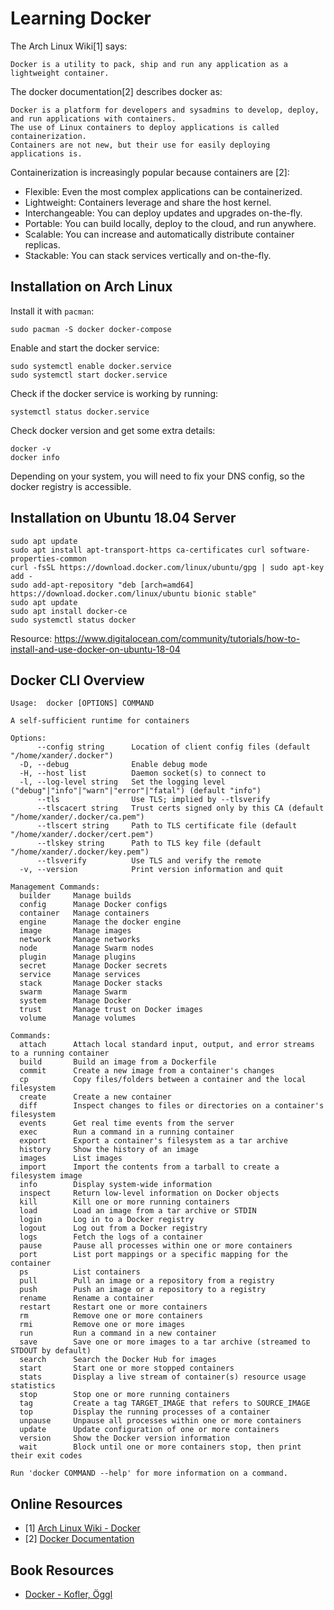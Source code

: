 # Learning Docker

The Arch Linux Wiki[1] says:
```
Docker is a utility to pack, ship and run any application as a lightweight container.
```

The docker documentation[2] describes docker as:

```
Docker is a platform for developers and sysadmins to develop, deploy, and run applications with containers. 
The use of Linux containers to deploy applications is called containerization. 
Containers are not new, but their use for easily deploying applications is.
```

Containerization is increasingly popular because containers are [2]:

 * Flexible: Even the most complex applications can be containerized.
 * Lightweight: Containers leverage and share the host kernel.
 * Interchangeable: You can deploy updates and upgrades on-the-fly.
 * Portable: You can build locally, deploy to the cloud, and run anywhere.
 * Scalable: You can increase and automatically distribute container replicas.
 * Stackable: You can stack services vertically and on-the-fly.

## Installation on Arch Linux

Install it with `pacman`:

```
sudo pacman -S docker docker-compose
```

Enable and start the docker service:

```
sudo systemctl enable docker.service
sudo systemctl start docker.service
```

Check if the docker service is working by running:

```
systemctl status docker.service
```

Check docker version and get some extra details:

```
docker -v
docker info
```

Depending on your system, you will need to fix your DNS config,
so the docker registry is accessible.


## Installation on Ubuntu 18.04 Server

```
sudo apt update
sudo apt install apt-transport-https ca-certificates curl software-properties-common
curl -fsSL https://download.docker.com/linux/ubuntu/gpg | sudo apt-key add -
sudo add-apt-repository "deb [arch=amd64] https://download.docker.com/linux/ubuntu bionic stable"
sudo apt update
sudo apt install docker-ce
sudo systemctl status docker
```

Resource: https://www.digitalocean.com/community/tutorials/how-to-install-and-use-docker-on-ubuntu-18-04

## Docker CLI Overview

```
Usage:	docker [OPTIONS] COMMAND

A self-sufficient runtime for containers

Options:
      --config string      Location of client config files (default "/home/xander/.docker")
  -D, --debug              Enable debug mode
  -H, --host list          Daemon socket(s) to connect to
  -l, --log-level string   Set the logging level ("debug"|"info"|"warn"|"error"|"fatal") (default "info")
      --tls                Use TLS; implied by --tlsverify
      --tlscacert string   Trust certs signed only by this CA (default "/home/xander/.docker/ca.pem")
      --tlscert string     Path to TLS certificate file (default "/home/xander/.docker/cert.pem")
      --tlskey string      Path to TLS key file (default "/home/xander/.docker/key.pem")
      --tlsverify          Use TLS and verify the remote
  -v, --version            Print version information and quit

Management Commands:
  builder     Manage builds
  config      Manage Docker configs
  container   Manage containers
  engine      Manage the docker engine
  image       Manage images
  network     Manage networks
  node        Manage Swarm nodes
  plugin      Manage plugins
  secret      Manage Docker secrets
  service     Manage services
  stack       Manage Docker stacks
  swarm       Manage Swarm
  system      Manage Docker
  trust       Manage trust on Docker images
  volume      Manage volumes

Commands:
  attach      Attach local standard input, output, and error streams to a running container
  build       Build an image from a Dockerfile
  commit      Create a new image from a container's changes
  cp          Copy files/folders between a container and the local filesystem
  create      Create a new container
  diff        Inspect changes to files or directories on a container's filesystem
  events      Get real time events from the server
  exec        Run a command in a running container
  export      Export a container's filesystem as a tar archive
  history     Show the history of an image
  images      List images
  import      Import the contents from a tarball to create a filesystem image
  info        Display system-wide information
  inspect     Return low-level information on Docker objects
  kill        Kill one or more running containers
  load        Load an image from a tar archive or STDIN
  login       Log in to a Docker registry
  logout      Log out from a Docker registry
  logs        Fetch the logs of a container
  pause       Pause all processes within one or more containers
  port        List port mappings or a specific mapping for the container
  ps          List containers
  pull        Pull an image or a repository from a registry
  push        Push an image or a repository to a registry
  rename      Rename a container
  restart     Restart one or more containers
  rm          Remove one or more containers
  rmi         Remove one or more images
  run         Run a command in a new container
  save        Save one or more images to a tar archive (streamed to STDOUT by default)
  search      Search the Docker Hub for images
  start       Start one or more stopped containers
  stats       Display a live stream of container(s) resource usage statistics
  stop        Stop one or more running containers
  tag         Create a tag TARGET_IMAGE that refers to SOURCE_IMAGE
  top         Display the running processes of a container
  unpause     Unpause all processes within one or more containers
  update      Update configuration of one or more containers
  version     Show the Docker version information
  wait        Block until one or more containers stop, then print their exit codes

Run 'docker COMMAND --help' for more information on a command.
```

## Online Resources

 * [1] [Arch Linux Wiki - Docker](https://wiki.archlinux.org/index.php/docker)
 * [2] [Docker Documentation](https://wiki.archlinux.org/index.php/docker)

## Book Resources

 * [Docker - Kofler, Öggl](https://www.amazon.de/Docker-Praxisbuch-Entwickler-DevOps-Teams-Windows/dp/3836261766/ref=sr_1_1?__mk_de_DE=%C3%85M%C3%85%C5%BD%C3%95%C3%91&keywords=docker+kofler&qid=1555228385&s=gateway&sr=8-1)



